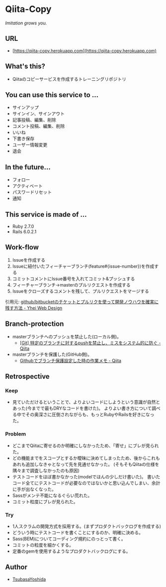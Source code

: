 # Qiita-Copy
*Imitation grows you.*

## URL
- [https://qiita-copy.herokuapp.com](https://qiita-copy.herokuapp.com)

## What's this?
- Qiitaのコピーサービスを作成するトレーニングリポジトリ

## You can use this service to ...
- サインアップ
- サインイン、サインアウト
- 記事投稿、編集、削除
- コメント投稿、編集、削除
- いいね
- 下書き保存
- ユーザー情報変更
- 退会

## In the future...
- フォロー
- アクティベート
- パスワードリセット
- 通知

## This service is made of ...
- Ruby 2.7.0
- Rails 6.0.2.1

## Work-flow
1. Issueを作成する
2. Issueに紐付いたフィーチャーブランチ(feature#{issue-number})を作成する
3. コミットコメントにIssue番号を入れてコミット&プッシュする
4. フィーチャーブランチ→masterのプルリクエストを作成する
5. Issueをクローズするコメントを残して、プルリクエストをマージする

引用元: [github/bitbucketのチケットとプルリクを使って開発ノウハウを確実に残す方法 - Yhei Web Design](https://yhei-web-design.com/blogs/colum/software-know-how/github-ticket-pull-request-know-how/)

## Branch-protection
- masterブランチへのプッシュを禁止した(ローカル側)。
    - [[Git] 特定のブランチに対するpushを禁止し、ミスをシステム的に防ぐ - Qiita](https://qiita.com/sensuikan1973/items/e6ab84403338a874b3aa)
- masterブランチを保護した(GitHub側)。
    - [Githubでブランチ保護設定した時の作業メモ - Qiita](https://qiita.com/da-sugi/items/ba3cd83e64c689795c50)

## Retrospective
### Keep
- 見ていただけるということで、よりよいコードにしようという意識が自然とあった(今までで最もDRYなコードを書けた)。
よりよい書き方について調べる中でその奥深さに圧倒されながらも、もっとRubyやRailsを好きになった。

### Problem
- どこまでQiitaに寄せるのか明確にしなかったため、「寄せ」にブレが見られた。
- どの機能までをスコープとするか曖昧に決めてしまったため、後からこれもあれも追加しなきゃとなって先を見通せなかった。
(そもそもQiitaの仕様を隅々まで調査しなかったのも原因)
- テストコードをほぼ書かなかった(modelでほんの少しだけ書いた)。
書いたコード全てにテストコードが必要なのではないかと思い込んでしまい、余計に手が出なくなった。
- Sassがメンテ不能になるぐらい荒れた。
- コミット粒度にブレが見られた。

### Try
- 1人スクラムの開発方式を採用する。(まずプロダクトバックログを作成する)
- どういう時にテストコードを書くことにするのか、明確に決める。
- Sass(BEM)についてコーディング規約にのっとって書く。
- コミットの粒度を細かくする。
- 定番のgemを使用するようなプロダクトバックログにする。

## Author
- [TsubasaYoshida](https://github.com/TsubasaYoshida)
